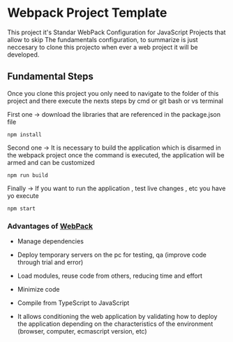 # Webpack Project Template

This project it's Standar WebPack Configuration for JavaScript Projects that allow to skip The fundamentals configuration, to summarize is just neccesary to clone this projecto when ever a web project it will be developed.

## Fundamental Steps
Once you clone this project you only need to navigate to the folder of this project and there execute the nexts steps by cmd or git bash or vs terminal

First one -> download the libraries that are referenced in the package.json file

```
npm install
```

Second one -> It is necessary to build the application which is disarmed in the webpack project once the command is executed, the application will be armed and can be customized
```
npm run build
```

Finally -> If you want to run the application , test live changes , etc you have yo execute
```
npm start
```

### Advantages of [WebPack](https://webpack.js.org/guides/getting-started/)

- Manage dependencies

- Deploy temporary servers on the pc for testing, qa (improve code through trial and error)

- Load modules, reuse code from others, reducing time and effort

- Minimize code

- Compile from TypeScript to JavaScript

- It allows conditioning the web application by validating how to deploy the application depending on the characteristics of the environment (browser, computer, ecmascript version, etc)

